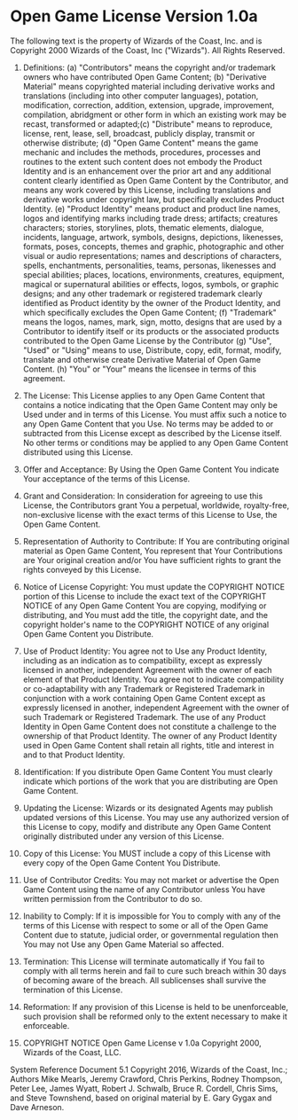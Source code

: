 # Open Game License Version 1.0a

The following text is the property of Wizards of the Coast, Inc. and is
Copyright 2000 Wizards of the Coast, Inc ("Wizards"). All Rights Reserved.

1. Definitions: (a) "Contributors" means the copyright and/or trademark owners
   who have contributed Open Game Content; (b) "Derivative Material" means
   copyrighted material including derivative works and translations (including
   into other computer languages), potation, modification, correction, addition,
   extension, upgrade, improvement, compilation, abridgment or other form in
   which an existing work may be recast, transformed or adapted;(c) "Distribute"
   means to reproduce, license, rent, lease, sell, broadcast, publicly display,
   transmit or otherwise distribute; (d) "Open Game Content" means the game
   mechanic and includes the methods, procedures, processes and routines to the
   extent such content does not embody the Product Identity and is an
   enhancement over the prior art and any additional content clearly identified
   as Open Game Content by the Contributor, and means any work covered by this
   License, including translations and derivative works under copyright law, but
   specifically excludes Product Identity. (e) "Product Identity" means product
   and product line names, logos and identifying marks including trade dress;
   artifacts; creatures characters; stories, storylines, plots, thematic
   elements, dialogue, incidents, language, artwork, symbols, designs,
   depictions, likenesses, formats, poses, concepts, themes and graphic,
   photographic and other visual or audio representations; names and
   descriptions of characters, spells, enchantments, personalities, teams,
   personas, likenesses and special abilities; places, locations, environments,
   creatures, equipment, magical or supernatural abilities or effects, logos,
   symbols, or graphic designs; and any other trademark or registered trademark
   clearly identified as Product identity by the owner of the Product Identity,
   and which specifically excludes the Open Game Content; (f) "Trademark" means
   the logos, names, mark, sign, motto, designs that are used by a Contributor
   to identify itself or its products or the associated products contributed to
   the Open Game License by the Contributor (g) "Use", "Used" or "Using" means
   to use, Distribute, copy, edit, format, modify, translate and otherwise
   create Derivative Material of Open Game Content. (h) "You" or "Your" means
   the licensee in terms of this agreement.

2. The License: This License applies to any Open Game Content that contains a
   notice indicating that the Open Game Content may only be Used under and in
   terms of this License. You must affix such a notice to any Open Game Content
   that you Use. No terms may be added to or subtracted from this License except
   as described by the License itself. No other terms or conditions may be
   applied to any Open Game Content distributed using this License.

3. Offer and Acceptance: By Using the Open Game Content You indicate Your
   acceptance of the terms of this License.

4. Grant and Consideration: In consideration for agreeing to use this License,
   the Contributors grant You a perpetual, worldwide, royalty-free,
   non-exclusive license with the exact terms of this License to Use, the Open
   Game Content.

5. Representation of Authority to Contribute: If You are contributing original
   material as Open Game Content, You represent that Your Contributions are Your
   original creation and/or You have sufficient rights to grant the rights
   conveyed by this License.

6. Notice of License Copyright: You must update the COPYRIGHT NOTICE portion of
   this License to include the exact text of the COPYRIGHT NOTICE of any Open
   Game Content You are copying, modifying or distributing, and You must add the
   title, the copyright date, and the copyright holder's name to the COPYRIGHT
   NOTICE of any original Open Game Content you Distribute.

7. Use of Product Identity: You agree not to Use any Product Identity, including
   as an indication as to compatibility, except as expressly licensed in
   another, independent Agreement with the owner of each element of that Product
   Identity. You agree not to indicate compatibility or co-adaptability with any
   Trademark or Registered Trademark in conjunction with a work containing Open
   Game Content except as expressly licensed in another, independent Agreement
   with the owner of such Trademark or Registered Trademark. The use of any
   Product Identity in Open Game Content does not constitute a challenge to the
   ownership of that Product Identity. The owner of any Product Identity used in
   Open Game Content shall retain all rights, title and interest in and to that
   Product Identity.

8. Identification: If you distribute Open Game Content You must clearly indicate
   which portions of the work that you are distributing are Open Game Content.

9. Updating the License: Wizards or its designated Agents may publish updated
   versions of this License. You may use any authorized version of this License
   to copy, modify and distribute any Open Game Content originally distributed
   under any version of this License.

10. Copy of this License: You MUST include a copy of this License with every
    copy of the Open Game Content You Distribute.

11. Use of Contributor Credits: You may not market or advertise the Open Game
    Content using the name of any Contributor unless You have written permission
    from the Contributor to do so.

12. Inability to Comply: If it is impossible for You to comply with any of the
    terms of this License with respect to some or all of the Open Game Content
    due to statute, judicial order, or governmental regulation then You may not
    Use any Open Game Material so affected.

13. Termination: This License will terminate automatically if You fail to comply
    with all terms herein and fail to cure such breach within 30 days of
    becoming aware of the breach. All sublicenses shall survive the termination
    of this License.

14. Reformation: If any provision of this License is held to be unenforceable,
    such provision shall be reformed only to the extent necessary to make it
    enforceable.

15. COPYRIGHT NOTICE Open Game License v 1.0a Copyright 2000, Wizards of the
    Coast, LLC.

System Reference Document 5.1 Copyright 2016, Wizards of the Coast, Inc.;
Authors Mike Mearls, Jeremy Crawford, Chris Perkins, Rodney Thompson, Peter Lee,
James Wyatt, Robert J. Schwalb, Bruce R. Cordell, Chris Sims, and Steve
Townshend, based on original material by E. Gary Gygax and Dave Arneson.
